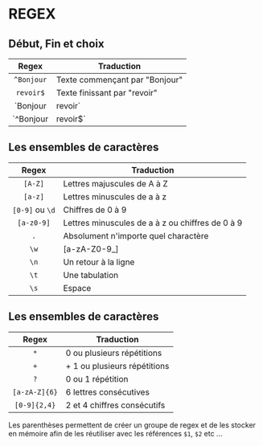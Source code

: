 # REGEX

## Début, Fin et choix

| Regex      | Traduction    |
|:----------:|---------------|
| `^Bonjour` | Texte commençant par "Bonjour" |
| `revoir$`  | Texte finissant par "revoir" |
| `Bonjour|revoir`  | toutes les occurrences de "Bonjour" ou "revoir" |
| `^Bonjour|revoir$` | "Bonjour" au début ou "revoir" en fin de texte |

## Les ensembles de caractères

| Regex      | Traduction    |
|:----------:|---------------|
| `[A-Z]`    | Lettres majuscules de A à Z |
| `[a-z]`    | Lettres minuscules de a à z |
| `[0-9]` ou `\d`    | Chiffres de 0 à 9 |
| `[a-z0-9]` | Lettres minuscules de a à z ou chiffres de 0 à 9 |
| `.`        |	Absolument n'importe quel charactère |
| `\w`       |	[a-zA-Z0-9_] |
| `\n`       |	Un retour à la ligne |
| `\t`       |	Une tabulation |
| `\s`       |	Espace |


## Les ensembles de caractères

| Regex  | Traduction    |
|:------:|---------------|
| `*`    | 0 ou plusieurs répétitions |
| `+`    | +	1 ou plusieurs répétitions |
| `?`    | 0 ou 1 répétition |
| `[a-zA-Z]{6}`| 6 lettres consécutives |
| `[0-9]{2,4}` | 2 et 4 chiffres consécutifs |

Les parenthèses permettent de créer un groupe de regex et de les stocker en mémoire afin de les réutiliser avec les références `$1`, `$2` etc ...
